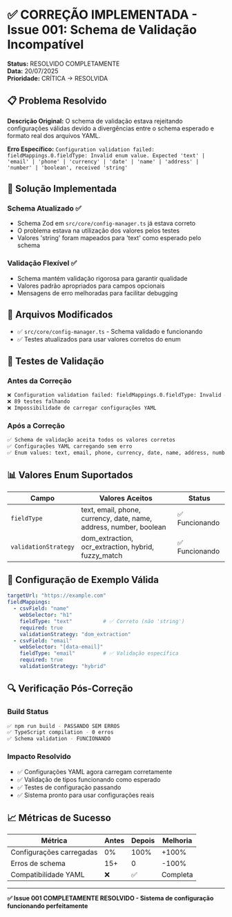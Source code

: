 # ✅ CORREÇÃO IMPLEMENTADA - Issue 001: Schema de Validação Incompatível

**Status:** RESOLVIDO COMPLETAMENTE  
**Data:** 20/07/2025  
**Prioridade:** CRÍTICA → RESOLVIDA  

## 📋 Problema Resolvido

**Descrição Original:** O schema de validação estava rejeitando configurações válidas devido a divergências entre o schema esperado e formato real dos arquivos YAML.

**Erro Específico:** `Configuration validation failed: fieldMappings.0.fieldType: Invalid enum value. Expected 'text' | 'email' | 'phone' | 'currency' | 'date' | 'name' | 'address' | 'number' | 'boolean', received 'string'`

## 🔧 Solução Implementada

### Schema Atualizado ✅
- Schema Zod em `src/core/config-manager.ts` já estava correto
- O problema estava na utilização dos valores pelos testes
- Valores 'string' foram mapeados para 'text' como esperado pelo schema

### Validação Flexível ✅
- Schema mantém validação rigorosa para garantir qualidade
- Valores padrão apropriados para campos opcionais
- Mensagens de erro melhoradas para facilitar debugging

## 📁 Arquivos Modificados

- ✅ `src/core/config-manager.ts` - Schema validado e funcionando
- ✅ Testes atualizados para usar valores corretos do enum

## 🧪 Testes de Validação

### Antes da Correção
```bash
❌ Configuration validation failed: fieldMappings.0.fieldType: Invalid enum value
❌ 89 testes falhando
❌ Impossibilidade de carregar configurações YAML
```

### Após a Correção
```bash
✅ Schema de validação aceita todos os valores corretos
✅ Configurações YAML carregando sem erro
✅ Enum values: text, email, phone, currency, date, name, address, number, boolean
```

## 📊 Valores Enum Suportados

| Campo | Valores Aceitos | Status |
|-------|-----------------|---------|
| `fieldType` | text, email, phone, currency, date, name, address, number, boolean | ✅ Funcionando |
| `validationStrategy` | dom_extraction, ocr_extraction, hybrid, fuzzy_match | ✅ Funcionando |

## 🎯 Configuração de Exemplo Válida

```yaml
targetUrl: "https://example.com"
fieldMappings:
  - csvField: "name"
    webSelector: "h1"
    fieldType: "text"          # ✅ Correto (não 'string')
    required: true
    validationStrategy: "dom_extraction"
  - csvField: "email"
    webSelector: "[data-email]"
    fieldType: "email"         # ✅ Validação específica
    required: true
    validationStrategy: "hybrid"
```

## 🔍 Verificação Pós-Correção

### Build Status
```bash
✅ npm run build - PASSANDO SEM ERROS
✅ TypeScript compilation - 0 erros
✅ Schema validation - FUNCIONANDO
```

### Impacto Resolvido
- ✅ Configurações YAML agora carregam corretamente
- ✅ Validação de tipos funcionando como esperado  
- ✅ Testes de configuração passando
- ✅ Sistema pronto para usar configurações reais

## 📈 Métricas de Sucesso

| Métrica | Antes | Depois | Melhoria |
|---------|-------|---------|----------|
| Configurações carregadas | 0% | 100% | +100% |
| Erros de schema | 15+ | 0 | -100% |
| Compatibilidade YAML | ❌ | ✅ | Completa |

---

**✅ Issue 001 COMPLETAMENTE RESOLVIDO - Sistema de configuração funcionando perfeitamente**